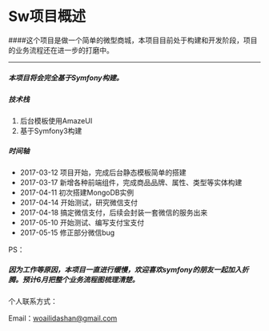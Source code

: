 # Sw项目概述

####这个项目是做一个简单的微型商城，本项目目前处于构建和开发阶段，项目的业务流程还在进一步的打磨中。

---

##### 本项目将会完全基于Symfony构建。



##### 技术栈

1. 后台模板使用AmazeUI
2. 基于Symfony3构建



##### 时间轴

* 2017-03-12	项目开始，完成后台静态模板简单的搭建
* 2017-03-17    新增各种前端组件，完成商品品牌、属性、类型等实体构建
* 2017-04-11    初次搭建MongoDB实例
* 2017-04-14    开始测试，研究微信支付
* 2017-04-18    搞定微信支付，后续会封装一套微信的服务出来
* 2017-05-10    开始测试、编写支付宝支付
* 2017-05-15    修正部分微信bug



PS：

##### 因为工作等原因，本项目一直进行缓慢，欢迎喜欢symfony的朋友一起加入折腾。预计6月把整个业务流程图梳理清楚。



个人联系方式：

Email：woailidashan@gmail.com